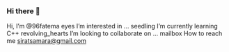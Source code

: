 ### Hi there 👋

Hi, I’m @96fatema
eyes I’m interested in ...
seedling I’m currently learning C++
revolving_hearts I’m looking to collaborate on ...
mailbox How to reach me siratsamara@gmail.com

